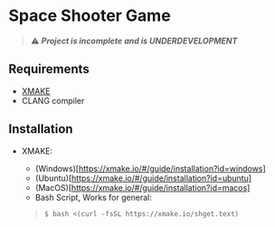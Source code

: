 
# Space Shooter Game
> :warning: ***Project is incomplete and is UNDERDEVELOPMENT***


## Requirements
- [XMAKE](https://xmake.io/)
- CLANG compiler

## Installation

* XMAKE:

    - (Windows)[https://xmake.io/#/guide/installation?id=windows]
    - (Ubuntu)[https://xmake.io/#/guide/installation?id=ubuntu]
    - (MacOS)[https://xmake.io/#/guide/installation?id=macos]
    - Bash Script, Works for general: 
    > `$ bash <(curl -fsSL https://xmake.io/shget.text)`
